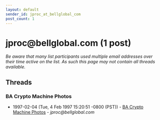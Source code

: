 ```yaml
---
layout: default
sender_id: jproc_at_bellglobal_com
post_count: 1
---
```


# jproc<span>@</span>bellglobal.com (1 post)

_Be aware that many list participants used multiple email addresses over their time active on the list. As such this page may not contain all threads available._

## Threads

### BA Crypto Machine Photos
+ 1997-02-04 (Tue, 4 Feb 1997 15:20:51 -0800 (PST)) - [BA Crypto Machine Photos](/archive/1997/02/6866a312b061686e0ceb58d3cabe981f4a8eaab22351a593c2b38cdc5246b995) - _jproc@bellglobal.com_

